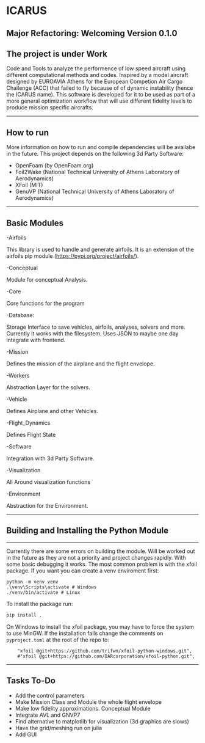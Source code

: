 # ICARUS

Major Refactoring: Welcoming Version 0.1.0
---

## The project is under Work

Code and Tools to analyze the performence of low speed aircraft using different computational methods and codes. Inspired by a model aircraft designed by EUROAVIA Athens for the European Competion Air Cargo Challenge (ACC) that failed to fly because of of dynamic instability (hence the ICARUS name). This software is developed for it to be used as part of a more general optimization workflow that will use different fidelity levels to produce mission specific aircrafts.

---

## How to run

More information on how to run and compile dependencies will be availabe in the future. This project depends on the following 3d Party Software:

- OpenFoam (by OpenFoam.org)
- Foil2Wake (National Technical University of Athens Laboratory of Aerodynamics)
- XFoil (MIT)
- GenuVP (National Technical University of Athens Laboratory of Aerodynamics)

---

## Basic Modules

-Airfoils

This library is used to handle and generate airfoils. It is an extension of the airfoils pip module (https://pypi.org/project/airfoils/).

-Conceptual

Module for conceptual Analysis.

-Core

Core functions for the program

-Database:

Storage Interface to save vehicles, airfoils, analyses, solvers and more. Currently it works with the filesystem. Uses JSON to maybe one day integrate with frontend.

-Mission

Defines the mission of the airplane and the flight envelope.

-Workers

Abstraction Layer for the solvers.

-Vehicle

Defines Airplane and other Vehicles.

-Flight_Dynamics

Defines Flight State

-Software

Integration with 3d Party Software.

-Visualization

All Around visualization functions

-Environment

Abstraction for the Environment.

---

## Building and Installing the Python Module
-----------------------------------------
Currently there are some errors on building the module. Will be worked out in the future as they are not a priority and project changes rapidly. With some basic debugging it works. The most common problem is with the xfoil package.
If you want you can create a venv enviroment first:
```
python -m venv venv
.\venv\Scripts\activate # Windows
./venv/bin/activate # Linux
```

To install the package run:
```bash
pip install .
```

On Windows to install the xfoil package, you may have to force the system to use MinGW.
If the installation fails change the comments on  `pyproject.toml` at the root of the repo to:

```
    "xfoil @git+https://github.com/trifwn/xfoil-python-windows.git",
    #"xfoil @git+https://github.com/DARcorporation/xfoil-python.git",
```

---

## Tasks To-Do

- Add the control parameters
- Make Mission Class and Module the whole flight envelope
- Make low fidelity approximations. Conceptual Module
- Integrate AVL and GNVP7
- Find alternative to matplotlib for visualization (3d graphics are slows)
- Have the grid/meshing run on julia
- Add GUI
